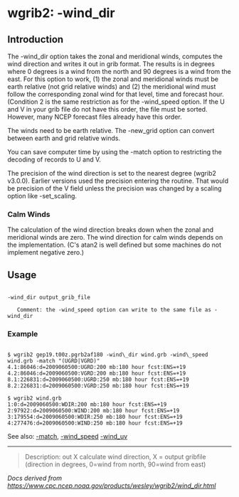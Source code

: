 # wgrib2: -wind_dir

## Introduction

The -wind_dir option takes the zonal and meridional winds,
computes the wind direction and writes it out in grib format. The results
is in degrees where 0 degrees is a wind from the north and 90 degrees is a wind from
the east. For this option to
work, (1) the zonal and meridional winds must be earth relative (not grid relative
winds) and (2) the meridional wind must follow the corresponding zonal wind for that
level, time and forecast hour. (Condition 2 is the same restriction as for the
-wind_speed option. If the U and V in your grib file do not have
this order, the file must be sorted. However, many NCEP forecast files already
have this order.

The winds need to be earth relative. The -new_grid option
can convert between earth and grid relative winds.

You can save computer time by using the -match option
to restricting the decoding of records to U and V.

The precision of the wind direction is set to the nearest degree (wgrib2 v3.0.0).
Earlier versions used the precision entering the routine. That would be precision
of the V field unless the precision was changed by a scaling option like -set_scaling.

### Calm Winds

The calculation of the wind direction breaks down when the zonal and meridional
winds are zero. The wind direction for calm winds depends on the implementation.
(C's atan2 is well defined but some machines do not implement negative zero.)

## Usage

```

-wind_dir output_grib_file

   Comment: the -wind_speed option can write to the same file as -wind_dir

```

### Example

```

$ wgrib2 gep19.t00z.pgrb2af180 -wind\_dir wind.grb -wind\_speed wind.grb -match "(UGRD|VGRD)"
4.1:86046:d=2009060500:UGRD:200 mb:180 hour fcst:ENS=+19
4.2:86046:d=2009060500:VGRD:200 mb:180 hour fcst:ENS=+19
8.1:226831:d=2009060500:UGRD:250 mb:180 hour fcst:ENS=+19
8.2:226831:d=2009060500:VGRD:250 mb:180 hour fcst:ENS=+19

$ wgrib2 wind.grb
1:0:d=2009060500:WDIR:200 mb:180 hour fcst:ENS=+19
2:97922:d=2009060500:WIND:200 mb:180 hour fcst:ENS=+19
3:179554:d=2009060500:WDIR:250 mb:180 hour fcst:ENS=+19
4:277476:d=2009060500:WIND:250 mb:180 hour fcst:ENS=+19

```

See also: [-match](./match.html),
[-wind_speed](./wind_speed.html)
[-wind_uv](./wind_uv.html)

---

> Description: out X calculate wind direction, X = output gribfile (direction in degrees, 0=wind from north, 90=wind from east)

_Docs derived from <https://www.cpc.ncep.noaa.gov/products/wesley/wgrib2/wind_dir.html>_
